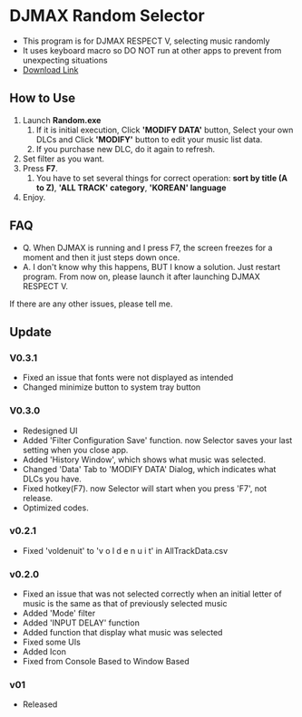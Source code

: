 # DJMAX Random Selector

* This program is for DJMAX RESPECT V, selecting music randomly
* It uses keyboard macro so DO NOT run at other apps to prevent from unexpecting situations
* [Download Link](https://github.com/wowvv0w/DJMAX_Random_Selector/releases)

## How to Use

1. Launch **Random.exe**
    1. If it is initial execution, Click **'MODIFY DATA'** button, Select your own DLCs and Click **'MODIFY'** button to edit your music list data.
    2. If you purchase new DLC, do it again to refresh.
2. Set filter as you want.
3. Press **F7**.
    1. You have to set several things for correct operation: **sort by title (A to Z)**, **'ALL TRACK' category**, **'KOREAN' language**
4. Enjoy.

## FAQ

* Q. When DJMAX is running and I press F7, the screen freezes for a moment and then it just steps down once.
* A. I don't know why this happens, BUT I know a solution. Just restart program. From now on, please launch it after launching DJMAX RESPECT V.

If there are any other issues, please tell me.

## Update
### V0.3.1
* Fixed an issue that fonts were not displayed as intended
* Changed minimize button to system tray button
### V0.3.0
* Redesigned UI
* Added 'Filter Configuration Save' function. now Selector saves your last setting when you close app.
* Added 'History Window', which shows what music was selected.
* Changed 'Data' Tab to 'MODIFY DATA' Dialog, which indicates what DLCs you have.
* Fixed hotkey(F7). now Selector will start when you press 'F7', not release.
* Optimized codes.
### v0.2.1
* Fixed 'voldenuit' to 'v o l d e n u i t' in AllTrackData.csv
### v0.2.0
* Fixed an issue that was not selected correctly when an initial letter of music is the same as that of previously selected music
* Added 'Mode' filter
* Added 'INPUT DELAY' function
* Added function that display what music was selected
* Fixed some UIs
* Added Icon
* Fixed from Console Based to Window Based
### v01
* Released
